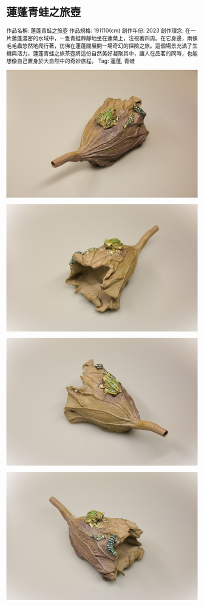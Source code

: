 # 蓮蓬青蛙之旅壺

作品名稱: 蓮蓬青蛙之旅壺
作品規格: 19*11*10(cm)
創作年份: 2023
創作理念: 在一片蓮蓬濃密的水域中，一隻青蛙靜靜地坐在蓮葉上，注視著四周。在它身邊，兩條毛毛蟲悠然地爬行著，彷彿在蓮蓬間展開一場奇幻的探險之旅。這個場景充滿了生機與活力，蓮蓬青蛙之旅茶壺將這份自然美好凝聚其中，讓人在品茗的同時，也能想像自己置身於大自然中的奇妙旅程。
Tag: 蓮蓬, 青蛙

![青蛙毛毛蟲蓮蓬壺01_4.jpg](%25E9%259D%2592%25E8%259B%2599%25E6%25AF%259B%25E6%25AF%259B%25E8%259F%25B2%25E8%2593%25AE%25E8%2593%25AC%25E5%25A3%25BA01_4.jpg)

![青蛙毛毛蟲蓮蓬壺01_2.jpg](%25E9%259D%2592%25E8%259B%2599%25E6%25AF%259B%25E6%25AF%259B%25E8%259F%25B2%25E8%2593%25AE%25E8%2593%25AC%25E5%25A3%25BA01_2.jpg)

![青蛙毛毛蟲蓮蓬壺01_3.jpg](%25E9%259D%2592%25E8%259B%2599%25E6%25AF%259B%25E6%25AF%259B%25E8%259F%25B2%25E8%2593%25AE%25E8%2593%25AC%25E5%25A3%25BA01_3.jpg)

![青蛙毛毛蟲蓮蓬壺01_1.jpg](%25E9%259D%2592%25E8%259B%2599%25E6%25AF%259B%25E6%25AF%259B%25E8%259F%25B2%25E8%2593%25AE%25E8%2593%25AC%25E5%25A3%25BA01_1.jpg)